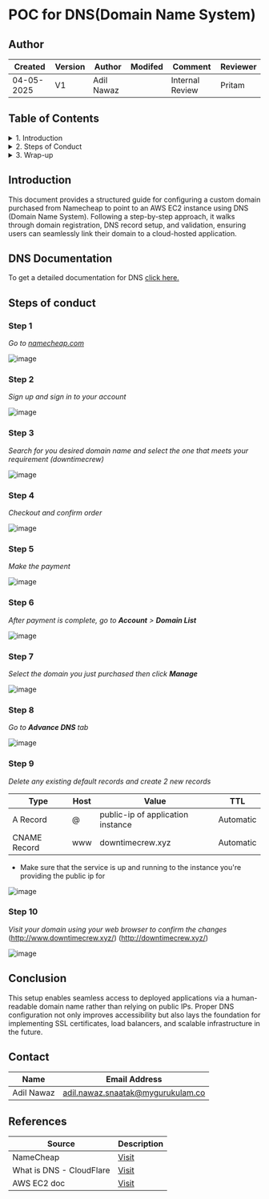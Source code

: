 # POC for DNS(Domain Name System)

## Author
| Created     | Version | Author        | Modifed | Comment           | Reviewer   |
|-------------|---------|---------------|-------|------------|------------------|
| 04-05-2025  | V1      | Adil Nawaz |  | Internal Review   | Pritam  |

## Table of Contents

<details>
<summary>1. Introduction</summary>

- [Introduction](#introduction)  
- [DNS Documentation](#dns-documentatiion)
</details>

<details>
<summary>2. Steps of Conduct</summary>

- [Step 1: Go to Namecheap](#step-1)  
- [Step 2: Sign Up and Sign In](#step-2)  
- [Step 3: Search and Select Domain](#step-3)  
- [Step 4: Checkout and Confirm Order](#step-4)  
- [Step 5: Make the Payment](#step-5)  
- [Step 6: Go to Domain List](#step-6)  
- [Step 7: Manage Your Domain](#step-7)  
- [Step 8: Access Advanced DNS](#step-8)  
- [Step 9: Configure DNS Records](#step-9)  
- [Step 10: Verify Domain Mapping](#step-10)

</details>

<details>
<summary>3. Wrap-up</summary>

- [Conclusion](#conclusion)  
- [Contact](#contact)  
- [References](#references)

</details>

## Introduction

This document provides a structured guide for configuring a custom domain purchased from Namecheap to point to an AWS EC2 instance using DNS (Domain Name System). Following a step-by-step approach, it walks through domain registration, DNS record setup, and validation, ensuring users can seamlessly link their domain to a cloud-hosted application.

## DNS Documentation

To get a detailed documentation for DNS [click here.]()

## Steps of conduct

### Step 1

*Go to [namecheap.com](namecheap.com)*

![image](https://github.com/user-attachments/assets/9bf84de9-96ab-42ac-b00b-f0cfbe4d1679)

### Step 2

*Sign up and sign in to your account*

![image](https://github.com/user-attachments/assets/aa20dfd6-9073-40bc-aff2-818cabbab53d)

### Step 3 

*Search for you desired domain name and select the one that meets your requirement (downtimecrew)*

![image](https://github.com/user-attachments/assets/a29cf543-7501-48c3-886d-4a358493103c)

### Step 4

*Checkout and confirm order*

![image](https://github.com/user-attachments/assets/ed2a236f-64d8-49c2-a3fc-6c416fe92d17)

### Step 5

*Make the payment*

![image](https://github.com/user-attachments/assets/b1813611-29ac-4372-ba70-de4c5eb6ca22)

### Step 6 

*After payment is complete, go to **Account** > **Domain List*** 

![image](https://github.com/user-attachments/assets/a693b442-e8fb-41c4-87ee-c3a7aef7c554)

### Step 7

*Select the domain you just purchased then click **Manage***

![image](https://github.com/user-attachments/assets/02cfd252-8229-44d8-8255-eb94185d433f)

### Step 8

*Go to **Advance DNS** tab*

![image](https://github.com/user-attachments/assets/b40770dc-4be9-43c8-a58c-f252bb235b05)

### Step 9

*Delete any existing default records and create 2 new records*

| Type     | Host | Value             | TTL       |
| -------- | ---- | ----------------- | --------- |
| A Record | @    | public-ip of application instance    | Automatic | # To bind instance with DNS
| CNAME Record    | www  | downtimecrew.xyz | Automatic | # To make the webpage available with www.

- Make sure that the service is up and running to the instance you're providing the public ip for

![image](https://github.com/user-attachments/assets/d911cc61-5877-4750-83b1-a4c1d7ad2b2c)

### Step 10 

*Visit your domain using your web browser to confirm the changes*
(http://www.downtimecrew.xyz/) (http://downtimecrew.xyz/)

![image](https://github.com/user-attachments/assets/d0ced70b-a11c-4e1a-87a2-4e41cfac07fd)


## Conclusion

This setup enables seamless access to deployed applications via a human-readable domain name rather than relying on public IPs. Proper DNS configuration not only improves accessibility but also lays the foundation for implementing SSL certificates, load balancers, and scalable infrastructure in the future.



## Contact

| Name| Email Address      |
|-----|--------------------------|
| Adil Nawaz | adil.nawaz.snaatak@mygurukulam.co |


## References

| Source                    | Description             |
|---------------------------|-------------------------|
| NameCheap    | [Visit](https://www.namecheap.com/)   |
| What is DNS - CloudFlare | [Visit](https://www.cloudflare.com/learning/dns/what-is-dns/) | 
| AWS EC2 doc | [Visit](https://docs.aws.amazon.com/ec2/) |

